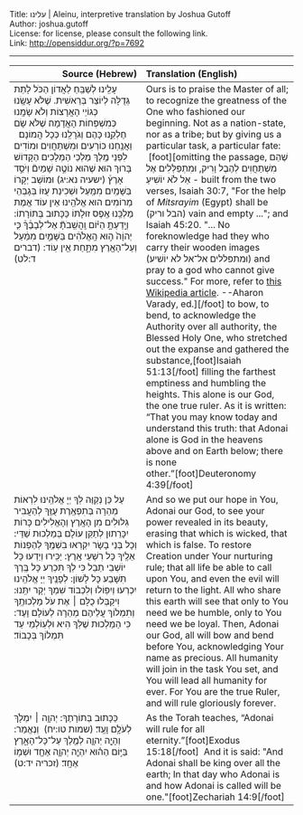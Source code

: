 <html>
<head></head>
<body>
Title: עלינו | Aleinu, interpretive translation by Joshua Gutoff<br />
Author: joshua.gutoff<br />
License: for license, please consult the following link.<br />
Link: <a href="http://opensiddur.org/?p=7692">http://opensiddur.org/?p=7692</a>
<p />
<hr />

<table style="margin-left: auto;margin-right: auto;" class="draggable">
<thead><tr><th id="x" style="text-align: right;">Source (Hebrew)</th><th style="text-align: left;">Translation (English)</th></tr></thead>
<tbody>
<tr>
<td style="vertical-align:top;" width="46%">
<div class="liturgy"><span lang="he">
עָלֵֽינוּ לְשַׁבֵּֽחַ לַאֲדוֹן הַכֹּל 
לָתֵת גְּדֻלָּה לְיוֹצֵר בְּרֵאשִׁית.‏
 שֶׁלֹּא עָשָֽׂנוּ כְּגוֹיֵי הָאֲרָצוֹת וְלֹא שָׂמָֽנוּ כְּמִשְׁפְּחוֹת הָאֲדָמָה׃ 
שֶׁלֹּא שָׂם חֶלְקֵֽנוּ כָּהֶם וְגֹרָלֵֽנוּ כְּכָל הֲמוֹנָם׃‏
&nbsp;
 וַאֲנַֽחְנוּ כּוֹרְעִים וּמִשְׁתַּחֲוִים 
וּמוֹדִים לִפְנֵי מֶֽלֶךְ מַלְכֵי הַמְּלָכִים
 הַקָּדוֹשׁ בָּרוּךְ הוּא׃‏
 שֶׁהוּא נוֹטֶ֣ה שָׁמַיִם֘ וְיֹסֵ֣ד אָרֶץ֒ <span class="citation">(ישעיה נא:יג)‏</span>
 וּמוֹשַׁב יְקָרוֹ בַּשָּׁמַֽיִם מִמַּֽעַל וּשְׁכִינַת עֻזּוֹ בְּגָבְהֵי מְרוֹמִים׃‏
 הוּא אֱלֹהֵֽינוּ אֵין עוֹד אֱמֶת מַלְכֵּֽנוּ אֶֽפֶס זוּלָתוֹ 
כַּכָּתוּב בְּתוֹרָתוֹ: 
וְיָֽדַעְתָּ֣ הַיּ֗וֹם וַֽהֲשֵֽׁבֹתָ֘ אֶל־לְבָבֶ֒ךָ֒ 
כִּ֤י יְהוָֹה֙ ה֣וּא הָֽאֱלֹהִ֔ים בַּשָּׁמַ֣יִם מִמַּ֔עַל 
וְעַל־הָאָ֖רֶץ מִתָּ֑חַת אֵ֖ין עֽוֹד: <span class="citation">(דברים ד:לט)‏</span>
</span></div></td>
 
<td style="vertical-align:top;" width="53%"><div class="english">
Ours is to praise the Master of all; 
to recognize the greatness of the One who fashioned our beginning.
Not as a nation-state, nor as a tribe; 
but by giving us a particular task, a particular fate:
&nbsp;[foot][omitting the passage, שֶׁהֵם מִשְׁתַּחֲוִים לְהֶבֶל וָרִיק, וּמִתְפַּלְּלִים אֶל אֵל לֹֹא יוֹשִׁיעַ - built from the two verses, Isaiah 30:7, "For the help of <em>Mitsrayim</em> (Egypt) shall be (הבל וריק) vain and empty ..."; and Isaiah 45:20. "... No foreknowledge had they who carry their wooden images (וּמתפּללים אל־אל לא יוֹשׁיע) and pray to a god who cannot give success." For more, refer to <a href="https://en.wikipedia.org/wiki/Aleinu#Censored_passage">this Wikipedia article</a>. --Aharon Varady, ed.][/foot]
to bow, to bend, 
to acknowledge the Authority over all authority,
the Blessed Holy One,
who stretched out the expanse and gathered the substance,[foot]Isaiah 51:13[/foot]
 filling the farthest emptiness and humbling the heights.
This alone is our God, the one true ruler.
As it is written: 
“That you may know today and understand this truth: 
that Adonai alone is God in the heavens above 
and on Earth below; there is none other.”[foot]Deuteronomy 4:39[/foot]
    </div></td></tr>


<tr><td style="vertical-align:top;" width="46%"><div class="liturgy"><span lang="he">
    עַל כֵּן נְקַוֶּה לְּךָ יְיָ אֱלֹהֵֽינוּ 
לִרְאוֹת מְהֵרָה בְּתִפְאֶֽרֶת עֻזֶּֽךָ 
לְהַעֲבִיר גִּלּוּלִים מִן הָאָֽרֶץ וְהָאֱלִילִים כָּרוֹת יִכָּרֵתוּן
 לְתַקֵּן עוֹלָם בְּמַלְכוּת שַׁדַּי:‏
 וְכָל בְּנֵי בָשָׂר יִקְרְאוּ בִשְׁמֶֽךָ 
לְהַפְנוֹת אֵלֶֽיךָ כָּל רִשְׁעֵי אָֽרֶץ:‏
 יַכִּֽירוּ וְיֵדְעוּ כָּל יוֹשְׁבֵי תֵבֵל כִּי לְךָ תִּכְרַע כָּל בֶּֽרֶךְ 
תִּשָּׁבַע כָּל לָשׁוֹן:‏
 לְפָנֶֽיךָ יְיָ אֱלֹהֵֽינוּ יִכְרְעוּ וְיִפּֽוֹלוּ 
וְלִכְבוֹד שִׁמְךָ יְקָר יִתֵּֽנוּ:‏
 וִיקַבְּלוּ כֻלָּם ׀ אֶת עֹל מַלְכוּתֶֽךָ 
וְתִמְלוֹךְ עֲלֵיהֶם מְהֵרָה לְעוֹלָם וָעֶד:‏
 כִּי הַמַּלְכוּת שֶׁלְּךָ הִיא 
וּלְעֽוֹלְמֵי עַד תִּמְלוֹךְ בְּכָבוֹד׃‏
</span></div></td>
 
<td style="vertical-align:top;" width="53%"><div class="english">
And so we put our hope in You, Adonai our God,
 to see your power revealed in its beauty, 
erasing that which is wicked, that which is false. 
To restore Creation under Your nurturing rule;
that all life be able to call upon You, 
and even the evil will return to the light.
All who share this earth will see that only to You need we be humble, 
only to You need we be loyal.
Then, Adonai our God, all will bow and bend before You, 
acknowledging Your name as precious.
All humanity will join in the task You set, 
and You will lead all humanity for ever. 
For You are the true Ruler, 
and will rule gloriously forever.
    </div></td></tr>


<tr><td style="vertical-align:top;" width="46%"><div class="liturgy"><span lang="he">
כַּכָּתוּב בְּתוֹרָתֶךָ:  
יְהוָ֥ה ׀ יִמְלֹ֖ךְ לְעֹלָ֥ם וָעֶֽד׃ <span class="citation">(שמות טו:יח) </span>‏
וְנֶאֱמַר:‏ 
וְהָיָ֧ה יְהוָ֛ה לְמֶ֖לֶךְ עַל־כָּל־הָאָ֑רֶץ
בַּיּ֣וֹם הַה֗וּא יִהְיֶ֧ה
יְהוָ֛ה אֶחָ֖ד
וּשְׁמ֥וֹ אֶחָֽד׃ <span class="citation">(זכריה יד:ט)‏</span>‏
</span></div></td>
 
<td style="vertical-align:top;" width="53%"><div class="english">
As the Torah teaches, 
“Adonai will rule for all eternity.”[foot]Exodus 15:18[/foot]&nbsp;
And it is said: 
"And Adonai shall be king over all the earth;
In that day who Adonai is
and how Adonai is called
will be one."[foot]Zechariah 14:9[/foot]
</td></tr>
</tbody></table>
</body>
</html>